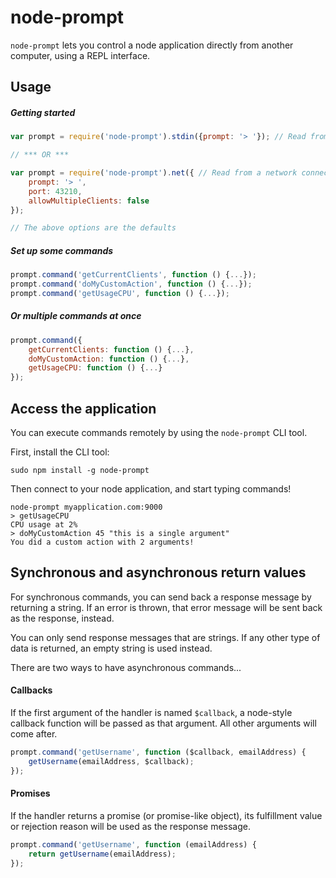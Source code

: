 # node-prompt
`node-prompt` lets you control a node application directly from another computer, using a REPL interface.

## Usage
##### Getting started
```js
var prompt = require('node-prompt').stdin({prompt: '> '}); // Read from stdin

// *** OR ***

var prompt = require('node-prompt').net({ // Read from a network connection
    prompt: '> ',
    port: 43210,
    allowMultipleClients: false
});

// The above options are the defaults
```

##### Set up some commands
```js
prompt.command('getCurrentClients', function () {...});
prompt.command('doMyCustomAction', function () {...});
prompt.command('getUsageCPU', function () {...});
```

##### Or multiple commands at once
```js
prompt.command({
	getCurrentClients: function () {...},
	doMyCustomAction: function () {...},
	getUsageCPU: function () {...}
});
```

## Access the application
You can execute commands remotely by using the `node-prompt` CLI tool.

First, install the CLI tool:
```
sudo npm install -g node-prompt
```

Then connect to your node application, and start typing commands!
```
node-prompt myapplication.com:9000
> getUsageCPU
CPU usage at 2%
> doMyCustomAction 45 "this is a single argument"
You did a custom action with 2 arguments!
```

## Synchronous and asynchronous return values
For synchronous commands, you can send back a response message by returning a string. If an error is thrown, that error message will be sent back as the response, instead.

You can only send response messages that are strings. If any other type of data is returned, an empty string is used instead.

There are two ways to have asynchronous commands...

#### Callbacks
If the first argument of the handler is named `$callback`, a node-style callback function will be passed as that argument. All other arguments will come after.

```js
prompt.command('getUsername', function ($callback, emailAddress) {
    getUsername(emailAddress, $callback);
});
```

#### Promises
If the handler returns a promise (or promise-like object), its fulfillment value or rejection reason will be used as the response message.

```js
prompt.command('getUsername', function (emailAddress) {
    return getUsername(emailAddress);
});
```

